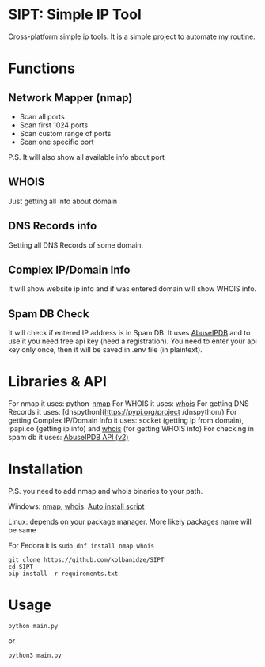 # SIPT: Simple IP Tool

Cross-platform simple ip tools. It is a simple project to automate my routine. 


# Functions

## Network Mapper (nmap)

 - Scan all ports
 - Scan first 1024 ports
 - Scan custom range of ports
 - Scan one specific port
 
 P.S. It will also show all available info about port

## WHOIS

Just getting all info about domain

## DNS Records info

Getting all DNS Records of some domain. 

## Complex IP/Domain Info

It will show website ip info and if was entered domain will show WHOIS info.

## Spam DB Check

It will check if entered IP address is in Spam DB. It uses [AbuseIPDB](https://abuseipdb.com) and to use it you need free api key (need a registration). You need to enter your api key only once, then it will be saved in .env file (in plaintext).

# Libraries & API

For nmap it uses: python-[nmap](https://pypi.org/project/python-nmap/)
For WHOIS it uses: [whois](https://pypi.org/project/whois/)
For getting DNS Records it uses: [dnspython](https://pypi.org/project
/dnspython/)
For getting Complex IP/Domain Info it uses: socket (getting ip from domain), ipapi.co (getting ip info) and [whois](https://pypi.org/project/whois/) (for getting WHOIS info)
For checking in spam db it uses: [AbuseIPDB API (v2)](https://docs.abuseipdb.com/?python#check-endpoint)

# Installation
P.S. you need to add nmap and whois binaries to your path.

Windows: [nmap](https://nmap.org/download.html#windows), [whois](https://learn.microsoft.com/en-us/sysinternals/downloads/whois). [Auto install script](https://gist.github.com/kolbanidze/a61e9ce93a032c984bd71f95e245af5e)

Linux: depends on your package manager. More likely packages name will be same

For Fedora it is ```sudo dnf install nmap whois```

```
git clone https://github.com/kolbanidze/SIPT
cd SIPT
pip install -r requirements.txt
```

# Usage

```
python main.py
```
or
```
python3 main.py
```
